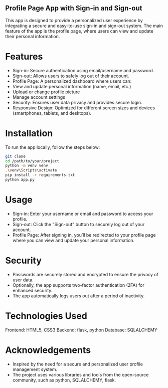 ## Profile Page App with Sign-in and Sign-out
This app is designed to provide a personalized user experience by integrating a secure and easy-to-use sign-in and sign-out system. The main feature of the app is the profile page, where users can view and update their personal information.

# Features
- Sign-in: Secure authentication using email/username and password.
- Sign-out: Allows users to safely log out of their account.
- Profile Page: A personalized dashboard where users can:
- View and update personal information (name, email, etc.)
- Upload or change profile picture
- Manage account settings
- Security: Ensures user data privacy and provides secure login.
- Responsive Design: Optimized for different screen sizes and devices (smartphones, tablets, and desktops).

# Installation
To run the app locally, follow the steps below:
```bash
git clone 
cd /path/to/your/project
python -m venv venv
.\venv\Scripts\activate
pip install -r requirements.txt
python app.py
```
# Usage
- Sign-in: Enter your username or email and password to access your profile.
- Sign-out: Click the "Sign-out" button to securely log out of your account.
- Profile Page: After signing in, you’ll be redirected to your profile page where you can view and update your personal information.


# Security
- Passwords are securely stored and encrypted to ensure the privacy of user data.
- Optionally, the app supports two-factor authentication (2FA) for enhanced security.
- The app automatically logs users out after a period of inactivity.

# Technologies Used
Frontend: HTML5, CSS3
Backend: flask, python
Database: SQLALCHEMY

# Acknowledgements
- Inspired by the need for a secure and personalized user profile management system.
- The project uses various libraries and tools from the open-source community, such as python, SQLALCHEMY, flask.
